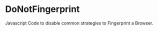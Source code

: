 DoNotFingerprint
================

Javascript Code to disable common strategies to Fingerprint a Browser. 
